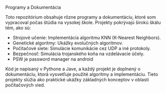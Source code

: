 Programy a Dokumentácia

Toto repozitórium obsahuje rôzne programy a dokumentáciu, ktoré som vypracoval počas štúdia na vysokej škole. Projekty pokrývajú širokú škálu tém, ako sú:

- Strojové učenie: Implementácia algoritmu KNN (K-Nearest Neighbors).
- Genetické algoritmy: Ukážky evolučných algoritmov.
- Počítačové siete: Simulácie komunikácie cez UDP a iné protokoly.
- Bezpečnosť: Simulácia trojanského koňa na vzdelávacie účely.
- PSW je password manager na android

Kód je napísaný v Pythone a Jave, a každý projekt je doplnený o dokumentáciu, ktorá vysvetľuje použité algoritmy a implementáciu. Tieto projekty slúžia ako praktické ukážky základných konceptov v oblasti počítačových vied.
